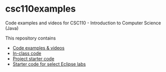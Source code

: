 # csc110examples

Code examples and videos for CSC110 - Introduction to Computer Science (Java)

This repository contains

- [Code examples & videos](./src/videoexamples)
- [In-class code](./src/classexamples)
- [Project starter code](./src/projects)
- [Starter code for select Eclipse labs](./src/labs)
